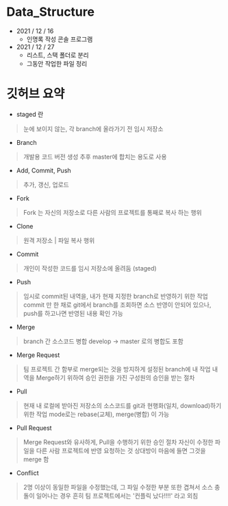 # Data_Structure
- 2021 / 12 / 16
    - 인명록 작성 콘솔 프로그램
- 2021 / 12 / 27
    - 리스트, 스택 폴더로 분리
    - 그동안 작업한 파일 정리

# 깃허브 요약

- staged 란
> 눈에 보이지 않는, 각 branch에 올라가기 전 임시 저장소

- Branch
> 개발용 코드 버전 생성
> 추후 master에 합치는 용도로 사용

- Add, Commit, Push
> 추가, 갱신, 업로드

- Fork
> Fork 는 자신의 저장소로 다른 사람의 프로젝트를 통째로 복사 하는 행위

- Clone
> 원격 저장소 | 파일 복사 행위

- Commit
> 개인이 작성한 코드를 임시 저장소에 올려둠 (staged)

- Push
> 임시로 commit된 내역을, 내가 현재 지정한 branch로 반영하기 위한 작업
> commit 만 한 채로 git에서 branch를 조회하면 소스 반영이 안되어 있으나, push를 하고나면 반영된 내용 확인 가능

- Merge
> branch 간 소스코드 병합
> develop -> master 로의 병합도 포함

- Merge Request
> 팀 프로젝트 간 함부로 merge되는 것을 방지하게 설정된 branch에 내 작업 내역을 Merge하기 위하여 승인 권한을 가진 구성원의 승인을 받는 절차

- Pull
> 현재 내 로컬에 받아진 저장소의 소스코드를 git과 현행화(일치, download)하기 위한 작업
> mode로는 rebase(교체), merge(병합) 이 가능

- Pull Request
> Merge Request와 유사하게, Pull을 수행하기 위한 승인 절차
> 자신이 수정한 파일을 다른 사람 프로젝트에 반영 요청하는 것
> 상대방이 마음에 들면 그것을 merge 함

- Conflict
> 2명 이상이 동일한 파일을 수정했는데, 그 파일 수정한 부분 또한 겹쳐서 소스 충돌이 일어나는 경우
> 흔히 팀 프로젝트에서는 '컨플릭 났다!!!!' 라고 외침